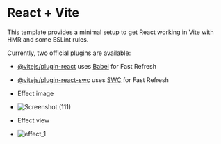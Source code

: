 # React + Vite

This template provides a minimal setup to get React working in Vite with HMR and some ESLint rules.

Currently, two official plugins are available:

- [@vitejs/plugin-react](https://github.com/vitejs/vite-plugin-react/blob/main/packages/plugin-react/README.md) uses [Babel](https://babeljs.io/) for Fast Refresh
- [@vitejs/plugin-react-swc](https://github.com/vitejs/vite-plugin-react-swc) uses [SWC](https://swc.rs/) for Fast Refresh

- Effect image
- ![Screenshot (111)](https://github.com/mdasriya/moj_loading_effect_1/assets/110367868/4d9b47c3-6611-4182-ac45-0279ba287487)
- Effect view
- ![effect_1](https://github.com/mdasriya/moj_loading_effect_1/assets/110367868/2248d193-2b66-4792-8331-4ee684803b16)
